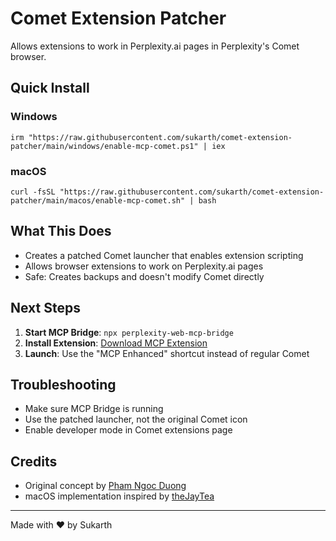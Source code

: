 # Comet Extension Patcher

Allows extensions to work in Perplexity.ai pages in Perplexity's Comet browser.

## Quick Install

### Windows
```
irm "https://raw.githubusercontent.com/sukarth/comet-extension-patcher/main/windows/enable-mcp-comet.ps1" | iex
```

### macOS
```
curl -fsSL "https://raw.githubusercontent.com/sukarth/comet-extension-patcher/main/macos/enable-mcp-comet.sh" | bash
```

## What This Does

- Creates a patched Comet launcher that enables extension scripting
- Allows browser extensions to work on Perplexity.ai pages
- Safe: Creates backups and doesn't modify Comet directly

## Next Steps

1. **Start MCP Bridge**: `npx perplexity-web-mcp-bridge`
2. **Install Extension**: [Download MCP Extension](https://github.com/Sukarth/perplexity-web-mcp-extension)
3. **Launch**: Use the "MCP Enhanced" shortcut instead of regular Comet

## Troubleshooting

- Make sure MCP Bridge is running
- Use the patched launcher, not the original Comet icon
- Enable developer mode in Comet extensions page

## Credits

- Original concept by [Pham Ngoc Duong](https://github.com/pnd280)
- macOS implementation inspired by [theJayTea](https://github.com/theJayTea)

---

Made with ❤️ by Sukarth